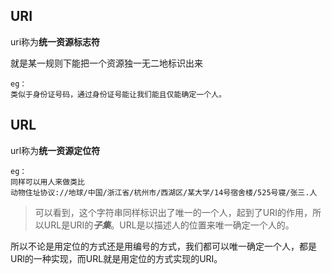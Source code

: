 ## URI ##

uri称为**统一资源标志符**

就是某一规则下能把一个资源独一无二地标识出来

	eg：
	类似于身份证号码，通过身份证号能让我们能且仅能确定一个人。

## URL ##

url称为**统一资源定位符**

	eg：
	同样可以用人来做类比
	动物住址协议://地球/中国/浙江省/杭州市/西湖区/某大学/14号宿舍楼/525号寝/张三.人

> 可以看到，这个字符串同样标识出了唯一的一个人，起到了URI的作用，所以URL是URI的***子集***。URL是以描述人的位置来唯一确定一个人的。
	
所以不论是用定位的方式还是用编号的方式，我们都可以唯一确定一个人，都是URl的一种实现，而URL就是用定位的方式实现的URI。
